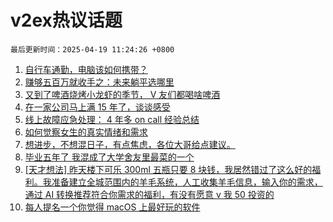 # v2ex热议话题

`最后更新时间：2025-04-19 11:24:26 +0800`

1. [自行车通勤，电脑该如何携带？](https://www.v2ex.com/t/1126427)
1. [赚够五百万就收手之：未来躺平选哪里](https://www.v2ex.com/t/1126517)
1. [又到了啤酒烧烤小龙虾的季节， V 友们都喝啥啤酒](https://www.v2ex.com/t/1126488)
1. [在一家公司马上满 15 年了，谈谈感受](https://www.v2ex.com/t/1126476)
1. [线上故障应急处理： 4 年多 on call 经验总结](https://www.v2ex.com/t/1126452)
1. [如何觉察女生的真实情绪和需求](https://www.v2ex.com/t/1126510)
1. [想进步，不想混日子，有点焦虑，各位大哥给点建议。](https://www.v2ex.com/t/1126423)
1. [毕业五年了 我混成了大学舍友里最菜的一个](https://www.v2ex.com/t/1126609)
1. [[天才想法] 昨天楼下可乐 300ml 五瓶只要 8 块钱，我居然错过了这么好的福利。我准备建立全城范围内的羊毛系统，人工收集羊毛信息，输入你的需求，通过 AI 转换推荐符合你需求的福利，有没有愿意 v 我 50 投资的](https://www.v2ex.com/t/1126436)
1. [每人提名一个你觉得 macOS 上最好玩的软件](https://www.v2ex.com/t/1126467)

